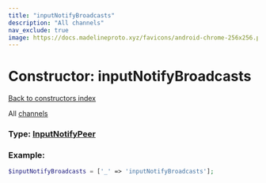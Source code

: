 ```yaml
---
title: "inputNotifyBroadcasts"
description: "All channels"
nav_exclude: true
image: https://docs.madelineproto.xyz/favicons/android-chrome-256x256.png
---
```

# Constructor: inputNotifyBroadcasts  
[Back to constructors index](index.md)



All [channels](https://core.telegram.org/api/channel)




### Type: [InputNotifyPeer](../types/InputNotifyPeer.md)


### Example:

```php
$inputNotifyBroadcasts = ['_' => 'inputNotifyBroadcasts'];
```  

